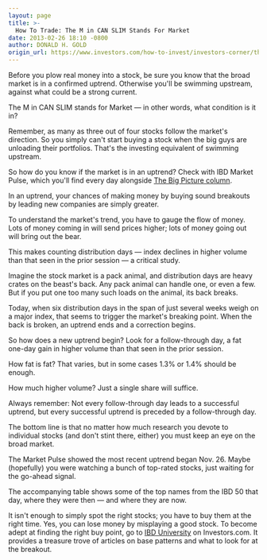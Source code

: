 ```yaml
---
layout: page
title: >-
  How To Trade: The M in CAN SLIM Stands For Market
date: 2013-02-26 18:10 -0800
author: DONALD H. GOLD
origin_url: https://www.investors.com/how-to-invest/investors-corner/the-m-in-can-slim
---
```





Before you plow real money into a stock, be sure you know that the broad market is in a confirmed uptrend. Otherwise you'll be swimming upstream, against what could be a strong current.


The M in CAN SLIM stands for Market — in other words, what condition is it in?


Remember, as many as three out of four stocks follow the market's direction. So you simply can't start buying a stock when the big guys are unloading their portfolios. That's the investing equivalent of swimming upstream.


So how do you know if the market is in an uptrend? Check with IBD Market Pulse, which you'll find every day alongside [The Big Picture column](http://news.investors.com/investing/big-picture.htm?nav=NewsTheBigPicture).


In an uptrend, your chances of making money by buying sound breakouts by leading new companies are simply greater.


To understand the market's trend, you have to gauge the flow of money. Lots of money coming in will send prices higher; lots of money going out will bring out the bear.


This makes counting distribution days — index declines in higher volume than that seen in the prior session — a critical study.


Imagine the stock market is a pack animal, and distribution days are heavy crates on the beast's back. Any pack animal can handle one, or even a few. But if you put one too many such loads on the animal, its back breaks.


Today, when six distribution days in the span of just several weeks weigh on a major index, that seems to trigger the market's breaking point. When the back is broken, an uptrend ends and a correction begins.


So how does a new uptrend begin? Look for a follow-through day, a fat one-day gain in higher volume than that seen in the prior session.


How fat is fat? That varies, but in some cases 1.3% or 1.4% should be enough.


How much higher volume? Just a single share will suffice.


Always remember: Not every follow-through day leads to a successful uptrend, but every successful uptrend is preceded by a follow-through day.


The bottom line is that no matter how much research you devote to individual stocks (and don't stint there, either) you must keep an eye on the broad market.


The Market Pulse showed the most recent uptrend began Nov. 26. Maybe (hopefully) you were watching a bunch of top-rated stocks, just waiting for the go-ahead signal.


The accompanying table shows some of the top names from the IBD 50 that day, where they were then — and where they are now.


It isn't enough to simply spot the right stocks; you have to buy them at the right time. Yes, you can lose money by misplaying a good stock. To become adept at finding the right buy point, go to [IBD University](http://education.investors.com/) on Investors.com. It provides a treasure trove of articles on base patterns and what to look for at the breakout.




